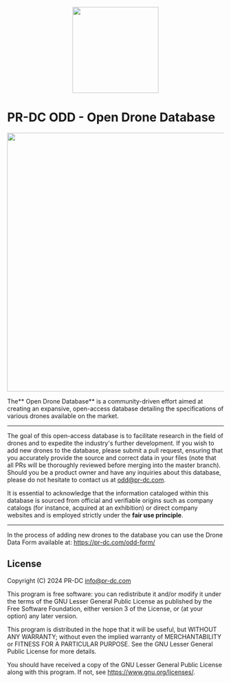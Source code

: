 <p align="center">
  <img src="https://pr-dc.com/web/img/github/OpenDroneDatabase_logo.svg" width="200">
</p>

# PR-DC ODD - Open Drone Database

<p align="center">
  <img src="https://pr-dc.com/web/img/github/OpenDroneDatabase_logo_full.svg" width="600">
</p>

The** Open Drone Database** is a community-driven effort aimed at creating an expansive, open-access database detailing the specifications of various drones available on the market.

- - -

The goal of this open-access database is to facilitate research in the field of drones and to expedite the industry's further development. If you wish to add new drones to the database, please submit a pull request, ensuring that you accurately provide the source and correct data in your files (note that all PRs will be thoroughly reviewed before merging into the master branch). Should you be a product owner and have any inquiries about this database, please do not hesitate to contact us at odd@pr-dc.com.

It is essential to acknowledge that the information cataloged within this database is sourced from official and verifiable origins such as company catalogs (for instance, acquired at an exhibition) or direct company websites and is employed strictly under the **fair use principle**. 

- - -

In the process of adding new drones to the database you can use the Drone Data Form available at: https://pr-dc.com/odd-form/

## License
Copyright (C) 2024 PR-DC <info@pr-dc.com>

This program is free software: you can redistribute it and/or modify
it under the terms of the GNU Lesser General Public License as 
published by the Free Software Foundation, either version 3 of the 
License, or (at your option) any later version.

This program is distributed in the hope that it will be useful,
but WITHOUT ANY WARRANTY; without even the implied warranty of
MERCHANTABILITY or FITNESS FOR A PARTICULAR PURPOSE.  See the
GNU Lesser General Public License for more details.

You should have received a copy of the GNU Lesser General Public License
along with this program.  If not, see <https://www.gnu.org/licenses/>.
